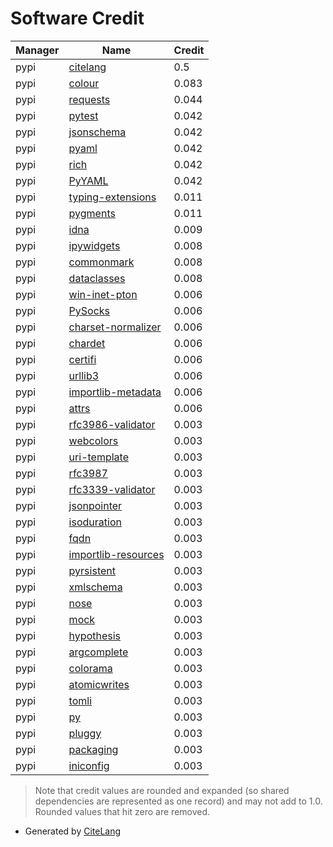 # Software Credit

<!--citelang start-->
|Manager|Name|Credit|
|-------|----|------|
|pypi|[citelang](https://github.com/vsoch/citelang)|0.5|
|pypi|[colour](http://github.com/vaab/colour)|0.083|
|pypi|[requests](https://requests.readthedocs.io)|0.044|
|pypi|[pytest](https://docs.pytest.org/en/latest/)|0.042|
|pypi|[jsonschema](https://github.com/Julian/jsonschema)|0.042|
|pypi|[pyaml](https://github.com/mk-fg/pretty-yaml)|0.042|
|pypi|[rich](https://github.com/willmcgugan/rich)|0.042|
|pypi|[PyYAML](https://pypi.org/project/PyYAML)|0.042|
|pypi|[typing-extensions](https://pypi.org/project/typing-extensions)|0.011|
|pypi|[pygments](https://pypi.org/project/pygments)|0.011|
|pypi|[idna](https://pypi.org/project/idna)|0.009|
|pypi|[ipywidgets](https://pypi.org/project/ipywidgets)|0.008|
|pypi|[commonmark](https://pypi.org/project/commonmark)|0.008|
|pypi|[dataclasses](https://pypi.org/project/dataclasses)|0.008|
|pypi|[win-inet-pton](https://pypi.org/project/win-inet-pton)|0.006|
|pypi|[PySocks](https://pypi.org/project/PySocks)|0.006|
|pypi|[charset-normalizer](https://pypi.org/project/charset-normalizer)|0.006|
|pypi|[chardet](https://pypi.org/project/chardet)|0.006|
|pypi|[certifi](https://pypi.org/project/certifi)|0.006|
|pypi|[urllib3](https://pypi.org/project/urllib3)|0.006|
|pypi|[importlib-metadata](https://pypi.org/project/importlib-metadata)|0.006|
|pypi|[attrs](https://pypi.org/project/attrs)|0.006|
|pypi|[rfc3986-validator](https://pypi.org/project/rfc3986-validator)|0.003|
|pypi|[webcolors](https://pypi.org/project/webcolors)|0.003|
|pypi|[uri-template](https://pypi.org/project/uri-template)|0.003|
|pypi|[rfc3987](https://pypi.org/project/rfc3987)|0.003|
|pypi|[rfc3339-validator](https://pypi.org/project/rfc3339-validator)|0.003|
|pypi|[jsonpointer](https://pypi.org/project/jsonpointer)|0.003|
|pypi|[isoduration](https://pypi.org/project/isoduration)|0.003|
|pypi|[fqdn](https://pypi.org/project/fqdn)|0.003|
|pypi|[importlib-resources](https://pypi.org/project/importlib-resources)|0.003|
|pypi|[pyrsistent](https://pypi.org/project/pyrsistent)|0.003|
|pypi|[xmlschema](https://github.com/sissaschool/xmlschema)|0.003|
|pypi|[nose](https://pypi.org/project/nose)|0.003|
|pypi|[mock](https://pypi.org/project/mock)|0.003|
|pypi|[hypothesis](https://pypi.org/project/hypothesis)|0.003|
|pypi|[argcomplete](https://pypi.org/project/argcomplete)|0.003|
|pypi|[colorama](https://pypi.org/project/colorama)|0.003|
|pypi|[atomicwrites](https://pypi.org/project/atomicwrites)|0.003|
|pypi|[tomli](https://pypi.org/project/tomli)|0.003|
|pypi|[py](https://pypi.org/project/py)|0.003|
|pypi|[pluggy](https://pypi.org/project/pluggy)|0.003|
|pypi|[packaging](https://pypi.org/project/packaging)|0.003|
|pypi|[iniconfig](https://pypi.org/project/iniconfig)|0.003|


> Note that credit values are rounded and expanded (so shared dependencies are represented as one record) and may not add to 1.0. Rounded values that hit zero are removed.

<!--citelang end-->

- Generated by [CiteLang](https://github.com/vsoch/citelang)
